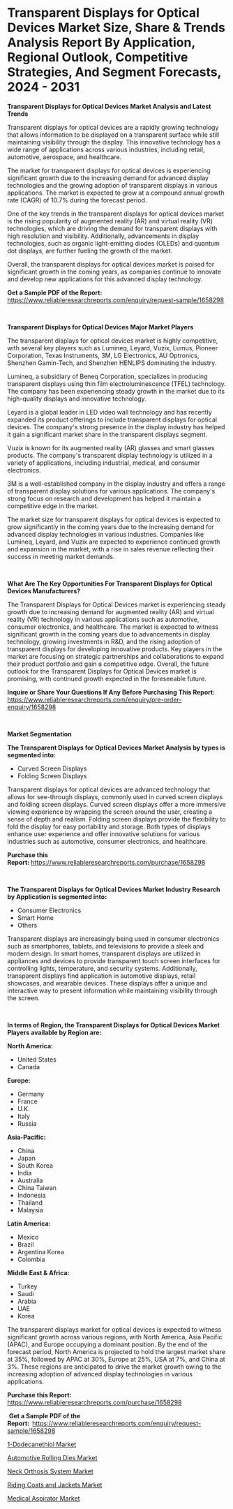 <p><h1>Transparent Displays for Optical Devices Market Size, Share & Trends Analysis Report By Application, Regional Outlook, Competitive Strategies, And Segment Forecasts, 2024 - 2031</h1></p><p><strong>Transparent Displays for Optical Devices Market Analysis and Latest Trends</strong></p>
<p><p>Transparent displays for optical devices are a rapidly growing technology that allows information to be displayed on a transparent surface while still maintaining visibility through the display. This innovative technology has a wide range of applications across various industries, including retail, automotive, aerospace, and healthcare.</p><p>The market for transparent displays for optical devices is experiencing significant growth due to the increasing demand for advanced display technologies and the growing adoption of transparent displays in various applications. The market is expected to grow at a compound annual growth rate (CAGR) of 10.7% during the forecast period.</p><p>One of the key trends in the transparent displays for optical devices market is the rising popularity of augmented reality (AR) and virtual reality (VR) technologies, which are driving the demand for transparent displays with high resolution and visibility. Additionally, advancements in display technologies, such as organic light-emitting diodes (OLEDs) and quantum dot displays, are further fueling the growth of the market.</p><p>Overall, the transparent displays for optical devices market is poised for significant growth in the coming years, as companies continue to innovate and develop new applications for this advanced display technology.</p></p>
<p><strong>Get a Sample PDF of the Report:&nbsp;</strong> <a href="https://www.reliableresearchreports.com/enquiry/request-sample/1658298">https://www.reliableresearchreports.com/enquiry/request-sample/1658298</a></p>
<p>&nbsp;</p>
<p><strong>Transparent Displays for Optical Devices Major Market Players</strong></p>
<p><p>The transparent displays for optical devices market is highly competitive, with several key players such as Lumineq, Leyard, Vuzix, Lumus, Pioneer Corporation, Texas Instruments, 3M, LG Electronics, AU Optronics, Shenzhen Gamin-Tech, and Shenzhen HENLIPS dominating the industry.</p><p>Lumineq, a subsidiary of Beneq Corporation, specializes in producing transparent displays using thin film electroluminescence (TFEL) technology. The company has been experiencing steady growth in the market due to its high-quality displays and innovative technology.</p><p>Leyard is a global leader in LED video wall technology and has recently expanded its product offerings to include transparent displays for optical devices. The company's strong presence in the display industry has helped it gain a significant market share in the transparent displays segment.</p><p>Vuzix is known for its augmented reality (AR) glasses and smart glasses products. The company's transparent display technology is utilized in a variety of applications, including industrial, medical, and consumer electronics.</p><p>3M is a well-established company in the display industry and offers a range of transparent display solutions for various applications. The company's strong focus on research and development has helped it maintain a competitive edge in the market.</p><p>The market size for transparent displays for optical devices is expected to grow significantly in the coming years due to the increasing demand for advanced display technologies in various industries. Companies like Lumineq, Leyard, and Vuzix are expected to experience continued growth and expansion in the market, with a rise in sales revenue reflecting their success in meeting market demands.</p></p>
<p>&nbsp;</p>
<p><strong>What Are The Key Opportunities For Transparent Displays for Optical Devices Manufacturers?</strong></p>
<p><p>The Transparent Displays for Optical Devices market is experiencing steady growth due to increasing demand for augmented reality (AR) and virtual reality (VR) technology in various applications such as automotive, consumer electronics, and healthcare. The market is expected to witness significant growth in the coming years due to advancements in display technology, growing investments in R&D, and the rising adoption of transparent displays for developing innovative products. Key players in the market are focusing on strategic partnerships and collaborations to expand their product portfolio and gain a competitive edge. Overall, the future outlook for the Transparent Displays for Optical Devices market is promising, with continued growth expected in the foreseeable future.</p></p>
<p><strong>Inquire or Share Your Questions If Any Before Purchasing This Report:</strong> <a href="https://www.reliableresearchreports.com/enquiry/pre-order-enquiry/1658298">https://www.reliableresearchreports.com/enquiry/pre-order-enquiry/1658298</a></p>
<p>&nbsp;</p>
<p><strong>Market Segmentation</strong></p>
<p><strong>The Transparent Displays for Optical Devices Market Analysis by types is segmented into:</strong></p>
<p><ul><li>Curved Screen Displays</li><li>Folding Screen Displays</li></ul></p>
<p><p>Transparent displays for optical devices are advanced technology that allows for see-through displays, commonly used in curved screen displays and folding screen displays. Curved screen displays offer a more immersive viewing experience by wrapping the screen around the user, creating a sense of depth and realism. Folding screen displays provide the flexibility to fold the display for easy portability and storage. Both types of displays enhance user experience and offer innovative solutions for various industries such as automotive, consumer electronics, and healthcare.</p></p>
<p><strong>Purchase this Report:&nbsp;</strong><a href="https://www.reliableresearchreports.com/purchase/1658298">https://www.reliableresearchreports.com/purchase/1658298</a></p>
<p>&nbsp;</p>
<p><strong>The Transparent Displays for Optical Devices Market Industry Research by Application is segmented into:</strong></p>
<p><ul><li>Consumer Electronics</li><li>Smart Home</li><li>Others</li></ul></p>
<p><p>Transparent displays are increasingly being used in consumer electronics such as smartphones, tablets, and televisions to provide a sleek and modern design. In smart homes, transparent displays are utilized in appliances and devices to provide transparent touch screen interfaces for controlling lights, temperature, and security systems. Additionally, transparent displays find application in automotive displays, retail showcases, and wearable devices. These displays offer a unique and interactive way to present information while maintaining visibility through the screen.</p></p>
<p>&nbsp;</p>
<p><strong>In terms of Region, the Transparent Displays for Optical Devices Market Players available by Region are:</strong></p>
<p>
    <p> <strong> North America: </strong>
        <ul>
            <li>United States</li>
            <li>Canada</li>
        </ul>
        </p> 
    <p> <strong> Europe: </strong>
        <ul>
            <li>Germany</li>
            <li>France</li>
            <li>U.K.</li>
            <li>Italy</li>
            <li>Russia</li>
        </ul>
        </p> 
    <p> <strong> Asia-Pacific: </strong>
        <ul>
            <li>China</li>
            <li>Japan</li>
            <li>South Korea</li>
            <li>India</li>
            <li>Australia</li>
            <li>China Taiwan</li>
            <li>Indonesia</li>
            <li>Thailand</li>
            <li>Malaysia</li>
        </ul>
        </p> 
    <p> <strong> Latin America: </strong>
        <ul>
            <li>Mexico</li>
            <li>Brazil</li>
            <li>Argentina Korea</li>
            <li>Colombia</li>
        </ul>
        </p> 
    <p> <strong> Middle East & Africa: </strong>
        <ul>
            <li>Turkey</li>
            <li>Saudi</li>
            <li>Arabia</li>
            <li>UAE</li>
            <li>Korea</li>
        </ul>
    </p>
    </p>
<p><p>The transparent displays market for optical devices is expected to witness significant growth across various regions, with North America, Asia Pacific (APAC), and Europe occupying a dominant position. By the end of the forecast period, North America is projected to hold the largest market share at 35%, followed by APAC at 30%, Europe at 25%, USA at 7%, and China at 3%. These regions are anticipated to drive the market growth owing to the increasing adoption of advanced display technologies in various applications.</p></p>
<p><strong>Purchase this Report: </strong><a href="https://www.reliableresearchreports.com/purchase/1658298">https://www.reliableresearchreports.com/purchase/1658298</a></p>
<p>&nbsp;<strong>Get a Sample PDF of the Report:&nbsp;&nbsp;</strong><a href="https://www.reliableresearchreports.com/enquiry/request-sample/1658298">https://www.reliableresearchreports.com/enquiry/request-sample/1658298</a></p>
<p><strong></strong></p>
<p><p><a href="https://github.com/kathiaseamanalvaradovlprc2h/Market-Research-Report-List-1/blob/main/1-dodecanethiol-market.md">1-Dodecanethiol Market</a></p><p><a href="https://github.com/GroverBarry/Market-Research-Report-List-3/blob/main/automotive-rolling-dies-market.md">Automotive Rolling Dies Market</a></p><p><a href="https://issuu.com/reportprime-2/docs/neck-orthosis-system-market-size-2030.pptx">Neck Orthosis System Market</a></p><p><a href="https://issuu.com/reportprime-2/docs/riding-coats-and-jackets-market-size-2030.pptx">Riding Coats and Jackets Market</a></p><p><a href="https://medium.com/@benjaminrice16/medical-aspirator-market-report-reveals-the-latest-trends-and-growth-opportunities-of-this-market-56b8f709459a">Medical Aspirator Market</a></p></p>